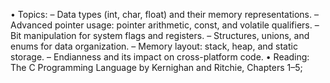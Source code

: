 • Topics:
– Data types (int, char, float) and their memory representations.
– Advanced pointer usage: pointer arithmetic, const, and volatile qualifiers.
– Bit manipulation for system flags and registers.
– Structures, unions, and enums for data organization.
– Memory layout: stack, heap, and static storage.
– Endianness and its impact on cross-platform code.
• Reading: The C Programming Language by Kernighan and Ritchie, Chapters 1–5;